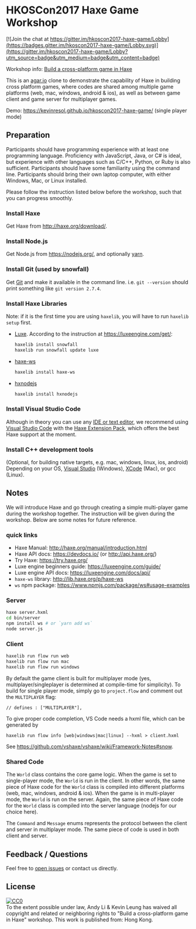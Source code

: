 # HKOSCon2017 Haxe Game Workshop

[![Join the chat at https://gitter.im/hkoscon2017-haxe-game/Lobby](https://badges.gitter.im/hkoscon2017-haxe-game/Lobby.svg)](https://gitter.im/hkoscon2017-haxe-game/Lobby?utm_source=badge&utm_medium=badge&utm_content=badge)

Workshop info: [Build a cross-platform game in Haxe](https://hkoscon.org/2017/topics/build-a-cross-platform-game-in-haxe/)

This is an [agar.io](https://agar.io/) clone to demonstrate the capability of Haxe in building cross platform games,
where codes are shared among multiple game platforms (web, mac, windows, android & ios),
as well as between game client and game server for multiplayer games.

Demo: https://kevinresol.github.io/hkoscon2017-haxe-game/ (single player mode)

## Preparation

Participants should have programming experience with at least one programming language. Proficiency with JavaScript, Java, or C# is ideal, but experience with other languages such as C/C++, Python, or Ruby is also sufficient. Participants should have some familiarity using the command line. Participants should bring their own laptop computer, with either Windows, Mac, or Linux installed.

Please follow the instruction listed below before the workshop, such that you can progress smoothly.

### Install Haxe

Get Haxe from http://haxe.org/download/.

### Install Node.js

Get Node.js from https://nodejs.org/, and optionally [yarn](https://yarnpkg.com/).

### Install Git (used by snowfall)

Get [Git](https://git-scm.com/) and make it available in the command line. i.e. `git --version` should print something like `git version 2.7.4`.

### Install Haxe Libraries

Note: if it is the first time you are using `haxelib`, you will have to run `haxelib setup` first.
 

 * [Luxe](https://luxeengine.com). According to the instruction at https://luxeengine.com/get/:

   ```bash
   haxelib install snowfall
   haxelib run snowfall update luxe
   ```

 * [haxe-ws](https://github.com/soywiz/haxe-ws)

   ```bash
   haxelib install haxe-ws
   ```

 * [hxnodejs](https://github.com/HaxeFoundation/hxnodejs)

   ```bash
   haxelib install hxnodejs
   ```


### Install Visual Studio Code

Although in theory you can use any [IDE or text editor](https://haxe.org/documentation/introduction/editors-and-ides.html), we recommend using [Visual Studio Code](https://code.visualstudio.com/) with the [Haxe Extension Pack](https://marketplace.visualstudio.com/items?itemName=vshaxe.haxe-extension-pack), which offers the best Haxe support at the moment.

### Install C++ development tools

(Optional, for building native targets, e.g. mac, windows, linux, ios, android)
Depending on your OS, [Visual Studio](https://www.visualstudio.com/) (Windows), [XCode](https://developer.apple.com/xcode/) (Mac), or gcc (Linux).

## Notes

We will introduce Haxe and go through creating a simple multi-player game during the workshop together. The instruction will be given during the workshop. Below are some notes for future reference.

### quick links

 * Haxe Manual: http://haxe.org/manual/introduction.html
 * Haxe API docs: https://devdocs.io/ (or http://api.haxe.org/)
 * Try Haxe: https://try.haxe.org/
 * Luxe engine beginners guide: https://luxeengine.com/guide/
 * Luxe engine API docs: https://luxeengine.com/docs/api/
 * `haxe-ws` library: http://lib.haxe.org/p/haxe-ws
 * `ws` npm package: https://www.npmjs.com/package/ws#usage-examples

### Server

```bash
haxe server.hxml
cd bin/server
npm install ws # or `yarn add ws`
node server.js
```

### Client

```bash
haxelib run flow run web
haxelib run flow run mac
haxelib run flow run windows
```

By default the game client is built for multiplayer mode (yes, multiplayer/singleplayer is determined at compile-time for simplicity).
To build for single player mode, simply go to `project.flow` and comment out the `MULTIPLAYER` flag:

```
// defines : ["MULTIPLAYER"],
```


To give proper code completion, VS Code needs a hxml file, which can be generated by
```
haxelib run flow info [web|windows|mac|linux] --hxml > client.hxml
```
See https://github.com/vshaxe/vshaxe/wiki/Framework-Notes#snow.

### Shared Code

The `World` class contains the core game logic.
When the game is set to single-player mode, the `World` is run in the client.
In other words, the same piece of Haxe code for the `World` class is compiled into different platforms
(web, mac, windows, android & ios).
When the game is in multi-player mode, the `World` is run on the server. Again, the same piece of 
Haxe code for the `World` class is compiled into the server language (nodejs for our choice here).

The `Command` and `Message` enums represents the protocol between the client and server in multiplayer
mode. The same piece of code is used in both client and server.

## Feedback / Questions

Feel free to [open issues](https://github.com/kevinresol/hkoscon2017-haxe-game/issues) or contact us directly.

## License

<p xmlns:dct="http://purl.org/dc/terms/" xmlns:vcard="http://www.w3.org/2001/vcard-rdf/3.0#">
  <a rel="license"
     href="http://creativecommons.org/publicdomain/zero/1.0/">
    <img src="https://licensebuttons.net/p/zero/1.0/88x31.png" style="border-style: none;" alt="CC0" />
  </a>
  <br />
  To the extent possible under law,
  <span resource="[_:publisher]" rel="dct:publisher">
    <span property="dct:title">Andy Li & Kevin Leung</span></span>
  has waived all copyright and related or neighboring rights to
  <span property="dct:title">"Build a cross-platform game in Haxe" workshop</span>.
This work is published from:
<span property="vcard:Country" datatype="dct:ISO3166"
      content="HK" about="https://github.com/kevinresol/hkoscon2017-haxe-game">
  Hong Kong</span>.
</p>
